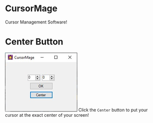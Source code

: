 # CursorMage
Cursor Management Software!

# Center Button
![Image!](./CursorMage/OutsideAssets/ScreenShot1.jpg)
Click the `Center` button to put your cursor at the exact center of your screen!

